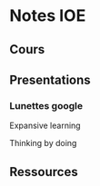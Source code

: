 # Notes IOE 

## Cours

## Presentations

### Lunettes google

Expansive learning 

Thinking by doing 



## Ressources

